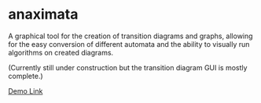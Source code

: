 # anaximata
A graphical tool for the creation of transition diagrams and graphs, allowing for the easy conversion of different automata and the ability to visually run algorithms on created diagrams.

(Currently still under construction but the transition diagram GUI is mostly complete.)

[Demo Link](https://www.aidantevans.com/anaxi.html)
